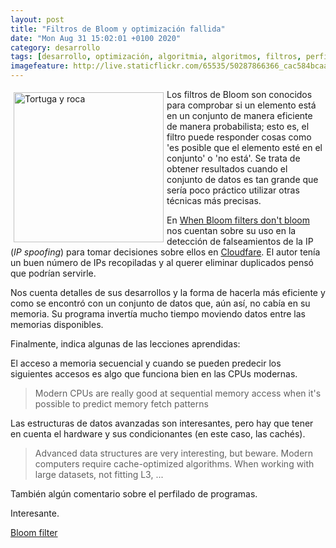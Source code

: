 ```yaml
--- 
layout: post
title: "Filtros de Bloom y optimización fallida"
date: "Mon Aug 31 15:02:01 +0100 2020"
category: desarrollo
tags: [desarrollo, optimización, algoritmia, algoritmos, filtros, perfilado]
imagefeature: http://live.staticflickr.com/65535/50287866366_cac584bcaa.jpg
---
```


<a href="https://www.flickr.com/photos/fernand0/50287866366/in/dateposted/" title="La tortuga como paradigma de la lentitud"><img src="http://live.staticflickr.com/65535/50287866366_cac584bcaa.jpg" alt="Tortuga y roca " width="240" style="float:left; margin:5px"></a>
Los filtros de Bloom son conocidos para comprobar si un elemento está en un conjunto de manera eficiente de manera probabilista; esto es, el filtro puede responder cosas como 'es posible que el elemento esté en el conjunto' o 'no está'. Se trata de obtener resultados cuando el conjunto de datos es tan grande que sería poco práctico utilizar otras técnicas más precisas.

En [When Bloom filters don't bloom](https://blog.cloudflare.com/when-bloom-filters-dont-bloom/) nos cuentan sobre su uso en la detección de falseamientos de la IP (*IP spoofing*) para tomar decisiones sobre ellos en [Cloudfare](cloudflare.com/).
El autor tenía un buen número de IPs recopiladas y al querer eliminar duplicados pensó que podrían servirle.

Nos cuenta detalles de sus desarrollos y la forma de hacerla más eficiente y como se encontró con un conjunto de datos que, aún así, no cabía en su memoria. Su programa invertía mucho tiempo moviendo datos entre las memorias disponibles.

Finalmente, indica algunas de las lecciones aprendidas:

El acceso a memoria secuencial y cuando se pueden predecir los siguientes accesos es algo que funciona bien en las CPUs modernas.

> Modern CPUs are really good at sequential memory access when it's possible to predict memory fetch patterns

Las estructuras de datos avanzadas son interesantes, pero hay que tener en cuenta el hardware y sus condicionantes (en este caso, las cachés).

> Advanced data structures are very interesting, but beware. Modern computers require cache-optimized algorithms. When working with large datasets, not fitting L3, ...

También algún comentario sobre el perfilado de programas.

Interesante.


[Bloom filter](https://en.wikipedia.org/wiki/Bloom_filter)
